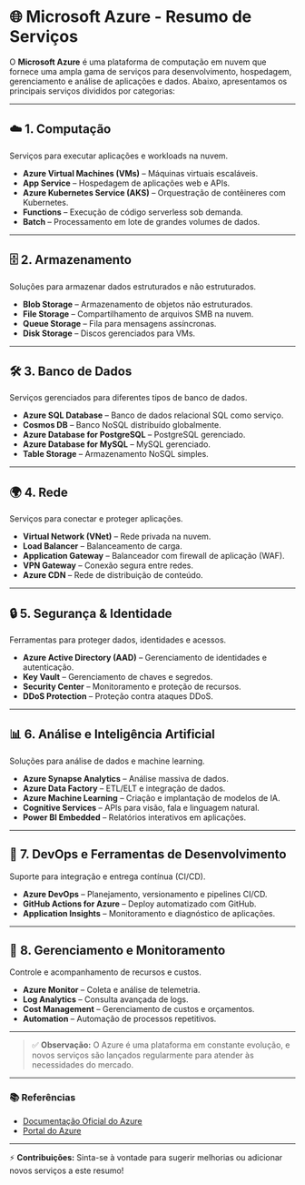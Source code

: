 
# 🌐 Microsoft Azure - Resumo de Serviços

O **Microsoft Azure** é uma plataforma de computação em nuvem que fornece uma ampla gama de serviços para desenvolvimento, hospedagem, gerenciamento e análise de aplicações e dados. Abaixo, apresentamos os principais serviços divididos por categorias:

---

## ☁️ **1. Computação**
Serviços para executar aplicações e workloads na nuvem.
- **Azure Virtual Machines (VMs)** – Máquinas virtuais escaláveis.
- **App Service** – Hospedagem de aplicações web e APIs.
- **Azure Kubernetes Service (AKS)** – Orquestração de contêineres com Kubernetes.
- **Functions** – Execução de código serverless sob demanda.
- **Batch** – Processamento em lote de grandes volumes de dados.

---

## 🗄️ **2. Armazenamento**
Soluções para armazenar dados estruturados e não estruturados.
- **Blob Storage** – Armazenamento de objetos não estruturados.
- **File Storage** – Compartilhamento de arquivos SMB na nuvem.
- **Queue Storage** – Fila para mensagens assíncronas.
- **Disk Storage** – Discos gerenciados para VMs.

---

## 🛠️ **3. Banco de Dados**
Serviços gerenciados para diferentes tipos de banco de dados.
- **Azure SQL Database** – Banco de dados relacional SQL como serviço.
- **Cosmos DB** – Banco NoSQL distribuído globalmente.
- **Azure Database for PostgreSQL** – PostgreSQL gerenciado.
- **Azure Database for MySQL** – MySQL gerenciado.
- **Table Storage** – Armazenamento NoSQL simples.

---

## 🌍 **4. Rede**
Serviços para conectar e proteger aplicações.
- **Virtual Network (VNet)** – Rede privada na nuvem.
- **Load Balancer** – Balanceamento de carga.
- **Application Gateway** – Balanceador com firewall de aplicação (WAF).
- **VPN Gateway** – Conexão segura entre redes.
- **Azure CDN** – Rede de distribuição de conteúdo.

---

## 🔒 **5. Segurança & Identidade**
Ferramentas para proteger dados, identidades e acessos.
- **Azure Active Directory (AAD)** – Gerenciamento de identidades e autenticação.
- **Key Vault** – Gerenciamento de chaves e segredos.
- **Security Center** – Monitoramento e proteção de recursos.
- **DDoS Protection** – Proteção contra ataques DDoS.

---

## 📊 **6. Análise e Inteligência Artificial**
Soluções para análise de dados e machine learning.
- **Azure Synapse Analytics** – Análise massiva de dados.
- **Azure Data Factory** – ETL/ELT e integração de dados.
- **Azure Machine Learning** – Criação e implantação de modelos de IA.
- **Cognitive Services** – APIs para visão, fala e linguagem natural.
- **Power BI Embedded** – Relatórios interativos em aplicações.

---

## 🧩 **7. DevOps e Ferramentas de Desenvolvimento**
Suporte para integração e entrega contínua (CI/CD).
- **Azure DevOps** – Planejamento, versionamento e pipelines CI/CD.
- **GitHub Actions for Azure** – Deploy automatizado com GitHub.
- **Application Insights** – Monitoramento e diagnóstico de aplicações.

---

## 🚀 **8. Gerenciamento e Monitoramento**
Controle e acompanhamento de recursos e custos.
- **Azure Monitor** – Coleta e análise de telemetria.
- **Log Analytics** – Consulta avançada de logs.
- **Cost Management** – Gerenciamento de custos e orçamentos.
- **Automation** – Automação de processos repetitivos.

---

> ✅ **Observação:** O Azure é uma plataforma em constante evolução, e novos serviços são lançados regularmente para atender às necessidades do mercado.

---

### 📚 Referências
- [Documentação Oficial do Azure](https://docs.microsoft.com/azure/)
- [Portal do Azure](https://portal.azure.com/)

---

⚡ **Contribuições:** Sinta-se à vontade para sugerir melhorias ou adicionar novos serviços a este resumo!
